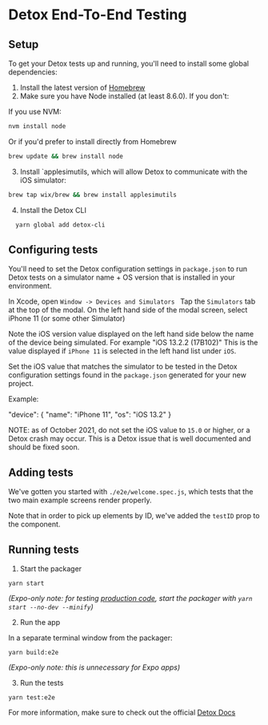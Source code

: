 # Detox End-To-End Testing

## Setup

To get your Detox tests up and running, you'll need to install some global dependencies:

1. Install the latest version of [Homebrew](https://brew.sh/)
2. Make sure you have Node installed (at least 8.6.0). If you don't:

If you use NVM:

```bash
nvm install node
```

Or if you'd prefer to install directly from Homebrew

```bash
brew update && brew install node
```

3. Install `applesimutils, which will allow Detox to communicate with the iOS simulator:

```bash
brew tap wix/brew && brew install applesimutils
```

4. Install the Detox CLI

```bash
  yarn global add detox-cli
```

## Configuring tests

You'll need to set the Detox configuration settings in `package.json` to run Detox tests on a simulator name + OS version that is installed in your environment.

In Xcode, open `Window -> Devices and Simulators `
Tap the `Simulators` tab at the top of the modal.
On the left hand side of the modal screen, select iPhone 11 (or some other Simulator)

Note the iOS version value displayed on the left hand side below the name of the device being simulated. For example "iOS 13.2.2 (17B102)" This is the value displayed if `iPhone 11` is selected in the left hand list under `iOS`.

Set the iOS value that matches the simulator to be tested in the Detox configuration settings found in the `package.json` generated for your new project.

Example:

"device": { "name": "iPhone 11", "os": "iOS 13.2" }

NOTE: as of October 2021, do not set the iOS value to `15.0` or higher, or a Detox crash may occur. This is a Detox issue that is well documented and should be fixed soon.

## Adding tests

We've gotten you started with `./e2e/welcome.spec.js`, which tests that the two main example screens render properly.

Note that in order to pick up elements by ID, we've added the `testID` prop to the component.

## Running tests

1. Start the packager

```
yarn start
```

_(Expo-only note: for testing [production code](https://docs.expo.io/workflow/development-mode/#production-mode), start the packager with `yarn start --no-dev --minify`)_

2. Run the app

In a separate terminal window from the packager:

```
yarn build:e2e
```

_(Expo-only note: this is unnecessary for Expo apps)_

3. Run the tests

```
yarn test:e2e
```

For more information, make sure to check out the official [Detox Docs](https://github.com/wix/Detox/blob/master/docs/README.md)
